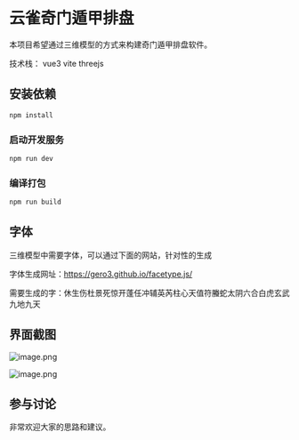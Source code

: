 # 云雀奇门遁甲排盘

本项目希望通过三维模型的方式来构建奇门遁甲排盘软件。

技术栈：
vue3
vite
threejs


## 安装依赖

```sh
npm install
```

### 启动开发服务

```sh
npm run dev
```

### 编译打包

```sh
npm run build
```

## 字体
三维模型中需要字体，可以通过下面的网站，针对性的生成

字体生成网址：https://gero3.github.io/facetype.js/


需要生成的字：休生伤杜景死惊开蓬任冲辅英芮柱心天值符螣蛇太阴六合白虎玄武九地九天

## 界面截图
![image.png](http://image.gaojunxin.cn/i/2024/01/23/65af25bd04b4b.png)

![image.png](http://image.gaojunxin.cn/i/2024/01/23/65af25e78e0f8.png)


## 参与讨论
非常欢迎大家的思路和建议。
